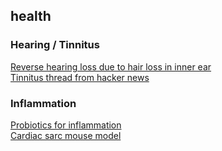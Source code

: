 ## health

### Hearing / Tinnitus

[Reverse hearing loss due to hair loss in inner ear](https://news.mit.edu/2022/frequency-therapeutics-hearing-regeneration-0329)  
[Tinnitus thread from hacker news](https://news.ycombinator.com/item?id=37852711)


### Inflammation

[Probiotics for inflammation](https://selfhacked.com/blog/probiotics-inflammation-autoimmunity)  
[Cardiac sarc mouse model](https://sarcoidosisnews.com/news/1st-cardiac-mouse-model-develop-treatments-mtorc1-protein/)  
